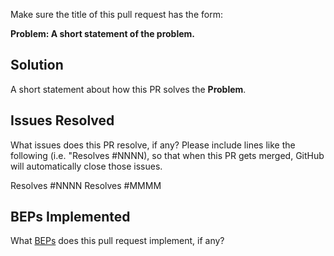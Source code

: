 Make sure the title of this pull request has the form:

**Problem: A short statement of the problem.**

## Solution

A short statement about how this PR solves the **Problem**.

## Issues Resolved

What issues does this PR resolve, if any? Please include lines like the following (i.e. "Resolves #NNNN), so that when this PR gets merged, GitHub will automatically close those issues.

Resolves #NNNN
Resolves #MMMM

## BEPs Implemented

What [BEPs](https://github.com/planetmint/beps) does this pull request implement, if any?
